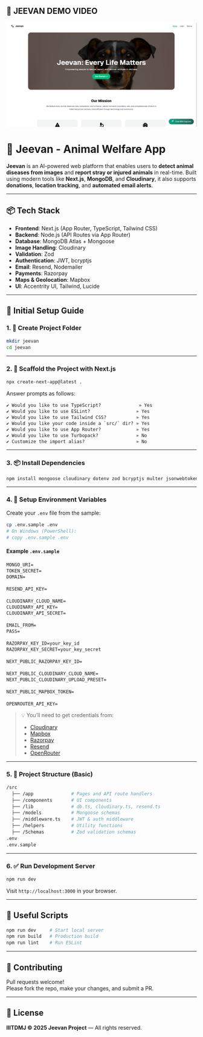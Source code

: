 
## 🎥 JEEVAN DEMO VIDEO

[![Watch Demo](./public/Jeevan.png)](https://youtu.be/EW08L0LwFdU)


# 🐾 Jeevan - Animal Welfare App

**Jeevan** is an AI-powered web platform that enables users to **detect animal diseases from images** and **report stray or injured animals** in real-time. Built using modern tools like **Next.js**, **MongoDB**, and **Cloudinary**, it also supports **donations**, **location tracking**, and **automated email alerts**.

---

## 📦 Tech Stack

- **Frontend**: Next.js (App Router, TypeScript, Tailwind CSS)
- **Backend**: Node.js (API Routes via App Router)
- **Database**: MongoDB Atlas + Mongoose
- **Image Handling**: Cloudinary
- **Validation**: Zod
- **Authentication**: JWT, bcryptjs
- **Email**: Resend, Nodemailer
- **Payments**: Razorpay
- **Maps & Geolocation**: Mapbox
- **UI**: Accentrity UI, Tailwind, Lucide

---

## 🚀 Initial Setup Guide

### 1. 📁 Create Project Folder

```bash
mkdir jeevan
cd jeevan
```

---

### 2. 🧱 Scaffold the Project with Next.js

```bash
npx create-next-app@latest .
```

Answer prompts as follows:

```
✔ Would you like to use TypeScript?              » Yes
✔ Would you like to use ESLint?                 » Yes
✔ Would you like to use Tailwind CSS?           » Yes
✔ Would you like your code inside a `src/` dir? » Yes
✔ Would you like to use App Router?             » Yes
✔ Would you like to use Turbopack?              » No
✔ Customize the import alias?                   » No
```

---

### 3. 📦 Install Dependencies

```bash
npm install mongoose cloudinary dotenv zod bcryptjs multer jsonwebtoken nodemailer razorpay mapbox-gl @barba/core @fortawesome/react-fontawesome @fortawesome/free-solid-svg-icons @tabler/icons-react axios clsx formidable leaflet react-leaflet lottie-react lucide-react next-connect next-themes resend swr tailwind-merge tw-elements yet-another-react-lightbox jwt-decode
```

---

### 4. 🔐 Setup Environment Variables

Create your `.env` file from the sample:

```bash
cp .env.sample .env
# On Windows (PowerShell):
# copy .env.sample .env
```

#### Example `.env.sample`

```env
MONGO_URI=
TOKEN_SECRET=
DOMAIN=

RESEND_API_KEY=

CLOUDINARY_CLOUD_NAME=
CLOUDINARY_API_KEY=
CLOUDINARY_API_SECRET=

EMAIL_FROM=
PASS=

RAZORPAY_KEY_ID=your_key_id
RAZORPAY_KEY_SECRET=your_key_secret

NEXT_PUBLIC_RAZORPAY_KEY_ID=

NEXT_PUBLIC_CLOUDINARY_CLOUD_NAME=
NEXT_PUBLIC_CLOUDINARY_UPLOAD_PRESET=

NEXT_PUBLIC_MAPBOX_TOKEN=

OPENROUTER_API_KEY=
```

> 💡 You’ll need to get credentials from:
> - [Cloudinary](https://cloudinary.com/)
> - [Mapbox](https://account.mapbox.com/)
> - [Razorpay](https://razorpay.com/)
> - [Resend](https://resend.com/)
> - [OpenRouter](https://openrouter.ai/)

---

### 5. 🧠 Project Structure (Basic)

```bash
/src
  ├── /app              # Pages and API route handlers
  ├── /components       # UI components
  ├── /lib              # db.ts, cloudinary.ts, resend.ts
  ├── /models           # Mongoose schemas
  ├── /middleware.ts    # JWT & auth middleware
  ├── /helpers          # Utility functions
  ├── /Schemas          # Zod validation schemas
.env
.env.sample
```

---

### 6. ✅ Run Development Server

```bash
npm run dev
```

Visit `http://localhost:3000` in your browser.

---

## 🧪 Useful Scripts

```bash
npm run dev     # Start local server
npm run build   # Production build
npm run lint    # Run ESLint
```

---

## 🤝 Contributing

Pull requests welcome!  
Please fork the repo, make your changes, and submit a PR.

---

## 📄 License

**IIITDMJ © 2025 Jeevan Project** — All rights reserved.

